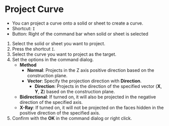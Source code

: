 # Project Curve

- You can project a curve onto a solid or sheet to create a curve.
- Shortcut: `I`
- Button: Right of the command bar when solid or sheet is selected

1. Select the solid or sheet you want to project.
2. Press the shortcut `I`.
3. Select the curve you want to project as the target.
4. Set the options in the command dialog.
   - **Method**
     - **Normal**: Projects in the Z axis positive direction based on the construction plane.
     - **Vector**: Specify the projection direction with **Direction**.
       - **Direction**: Projects in the direction of the specified vector (**X**, **Y**, **Z**) based on the construction plane.
   - **Bidirectional**: If turned on, it will also be projected in the negative direction of the specified axis.
   - **X-Ray**: If turned on, it will not be projected on the faces hidden in the positive direction of the specified axis.
5. Confirm with the **OK** in the command dialog or right click.
